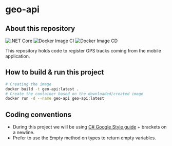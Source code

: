 # geo-api

## About this repository

![.NET Core](https://github.com/bikedataproject/geo-api/workflows/.NET%20Core/badge.svg)
![Docker Image CI](https://github.com/bikedataproject/geo-api/workflows/Docker%20Image%20CI%20Build/badge.svg)
![Docker Image CD](https://github.com/bikedataproject/geo-api/workflows/Docker%20Image%20Staging%20CD/badge.svg)

This repository holds code to register GPS tracks coming from the mobile application.

## How to build & run this project

```bash
# Creating the image
docker build -t geo-api:latest .
# Create the container based on the downloaded/created image
docker run -d --name geo-api geo-api:latest
```

## Coding conventions

- During this project we will be using [C# Google Style guide](https://google.github.io/styleguide/csharp-style.html) + brackets on a newline.
- Prefer to use the Empty method on types to return empty variables.
